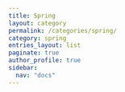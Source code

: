 ```yaml
---
title: Spring
layout: category
permalink: /categories/spring/
category: spring
entries_layout: list
paginate: true
author_profile: true
sidebar:
  nav: "docs"
---
```

